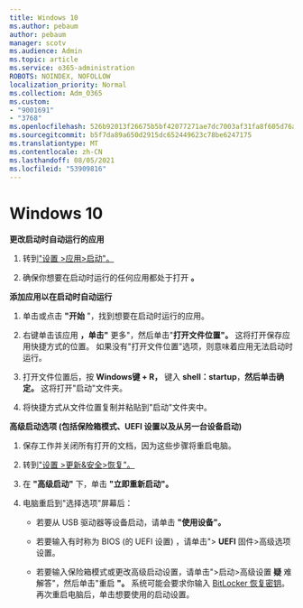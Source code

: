```yaml
---
title: Windows 10
ms.author: pebaum
author: pebaum
manager: scotv
ms.audience: Admin
ms.topic: article
ms.service: o365-administration
ROBOTS: NOINDEX, NOFOLLOW
localization_priority: Normal
ms.collection: Adm_O365
ms.custom:
- "9001691"
- "3768"
ms.openlocfilehash: 526b92013f26675b5bf42077271ae7dc7003af31fa8f605d76aea92e0ccabfa1
ms.sourcegitcommit: b5f7da89a650d2915dc652449623c78be6247175
ms.translationtype: MT
ms.contentlocale: zh-CN
ms.lasthandoff: 08/05/2021
ms.locfileid: "53909816"
---
```

# <a name="startup-settings-in-windows-10"></a>Windows 10

**更改启动时自动运行的应用**

1. 转到["设置 >应用>启动"。](ms-settings:startupapps?activationSource=GetHelp)

2. 确保你想要在启动时运行的任何应用都处于打开 **。**

**添加应用以在启动时自动运行**

1. 单击或点击 **"开始** "，找到想要在启动时运行的应用。

2. 右键单击该应用 **，单击"** 更多"，然后单击"**打开文件位置"。** 这将打开保存应用快捷方式的位置。 如果没有"打开文件位置"选项，则意味着应用无法启动时运行。

3. 打开文件位置后，按 **Windows键 + R，** 键入 **shell：startup**，**然后单击确定。** 这将打开"启动"文件夹。

4. 将快捷方式从文件位置复制并粘贴到"启动"文件夹中。

**高级启动选项 (包括保险箱模式、UEFI 设置以及从另一台设备启动)**

1. 保存工作并关闭所有打开的文档，因为这些步骤将重启电脑。

2. 转到["设置 >更新&安全>恢复"。](ms-settings:recovery?activationSource=GetHelp)

3. 在 **"高级启动"** 下，单击 **"立即重新启动"。** 

4. 电脑重启到"选择选项"屏幕后：

    - 若要从 USB 驱动器等设备启动，请单击 **"使用设备"。**

    - 若要输入有时称为 BIOS (的 UEFI 设置) ，请单击"> **UEFI** 固件>高级选项设置。 

    - 若要输入保险箱模式或更改高级启动设置，请单击">启动>高级设置 **疑** 难解答"，然后单击"重启 **"。** 系统可能会要求你输入 [BitLocker 恢复密钥](https://support.microsoft.com/help/4026181/windows-10-find-my-bitlocker-recovery-key)。 再次重启电脑后，单击想要使用的启动设置。